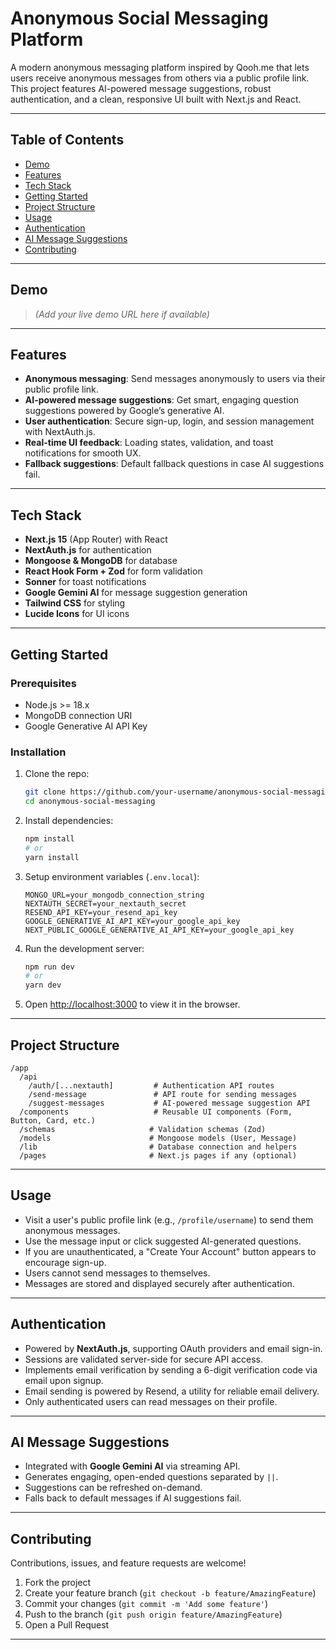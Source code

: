 # Anonymous Social Messaging Platform

A modern anonymous messaging platform inspired by Qooh.me that lets users receive anonymous messages from others via a public profile link. This project features AI-powered message suggestions, robust authentication, and a clean, responsive UI built with Next.js and React.

---

## Table of Contents

- [Demo](#demo)
- [Features](#features)
- [Tech Stack](#tech-stack)
- [Getting Started](#getting-started)
- [Project Structure](#project-structure)
- [Usage](#usage)
- [Authentication](#authentication)
- [AI Message Suggestions](#ai-message-suggestions)
- [Contributing](#contributing)

---

## Demo

> _(Add your live demo URL here if available)_

---

## Features

- **Anonymous messaging**: Send messages anonymously to users via their public profile link.
- **AI-powered message suggestions**: Get smart, engaging question suggestions powered by Google’s generative AI.
- **User authentication**: Secure sign-up, login, and session management with NextAuth.js.
- **Real-time UI feedback**: Loading states, validation, and toast notifications for smooth UX.
- **Fallback suggestions**: Default fallback questions in case AI suggestions fail.

---

## Tech Stack

- **Next.js 15** (App Router) with React
- **NextAuth.js** for authentication
- **Mongoose & MongoDB** for database
- **React Hook Form + Zod** for form validation
- **Sonner** for toast notifications
- **Google Gemini AI** for message suggestion generation
- **Tailwind CSS** for styling
- **Lucide Icons** for UI icons

---

## Getting Started

### Prerequisites

- Node.js >= 18.x
- MongoDB connection URI
- Google Generative AI API Key

### Installation

1. Clone the repo:

   ```bash
   git clone https://github.com/your-username/anonymous-social-messaging.git
   cd anonymous-social-messaging
   ```

2. Install dependencies:

   ```bash
   npm install
   # or
   yarn install
   ```

3. Setup environment variables (`.env.local`):

   ```env
   MONGO_URL=your_mongodb_connection_string
   NEXTAUTH_SECRET=your_nextauth_secret
   RESEND_API_KEY=your_resend_api_key
   GOOGLE_GENERATIVE_AI_API_KEY=your_google_api_key
   NEXT_PUBLIC_GOOGLE_GENERATIVE_AI_API_KEY=your_google_api_key
   ```

4. Run the development server:

   ```bash
   npm run dev
   # or
   yarn dev
   ```

5. Open [http://localhost:3000](http://localhost:3000) to view it in the browser.

---

## Project Structure

```
/app
  /api
    /auth/[...nextauth]         # Authentication API routes
    /send-message               # API route for sending messages
    /suggest-messages           # AI-powered message suggestion API
  /components                   # Reusable UI components (Form, Button, Card, etc.)
  /schemas                     # Validation schemas (Zod)
  /models                      # Mongoose models (User, Message)
  /lib                         # Database connection and helpers
  /pages                       # Next.js pages if any (optional)
```

---

## Usage

- Visit a user's public profile link (e.g., `/profile/username`) to send them anonymous messages.
- Use the message input or click suggested AI-generated questions.
- If you are unauthenticated, a "Create Your Account" button appears to encourage sign-up.
- Users cannot send messages to themselves.
- Messages are stored and displayed securely after authentication.

---

## Authentication

- Powered by **NextAuth.js**, supporting OAuth providers and email sign-in.
- Sessions are validated server-side for secure API access.
- Implements email verification by sending a 6-digit verification code via email upon signup.
- Email sending is powered by Resend, a utility for reliable email delivery.
- Only authenticated users can read messages on their profile.

---

## AI Message Suggestions

- Integrated with **Google Gemini AI** via streaming API.
- Generates engaging, open-ended questions separated by `||`.
- Suggestions can be refreshed on-demand.
- Falls back to default messages if AI suggestions fail.

---

## Contributing

Contributions, issues, and feature requests are welcome!

1. Fork the project
2. Create your feature branch (`git checkout -b feature/AmazingFeature`)
3. Commit your changes (`git commit -m 'Add some feature'`)
4. Push to the branch (`git push origin feature/AmazingFeature`)
5. Open a Pull Request

---
